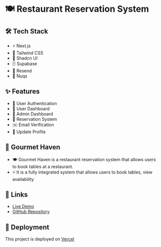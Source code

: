 # 🍽️ Restaurant Reservation System

## 🛠️ Tech Stack

- ⚡ Next.js
- 🎨 Tailwind CSS
- 🎯 Shadcn UI
- 🗄️ Supabase
- 📧 Resend
- 🔄 Nuqs

## ✨ Features

- 🔐 User Authentication
- 👤 User Dashboard
- 👑 Admin Dashboard
- 📅 Reservation System
- ✉️ Email Verification
- 📝 Update Profile

## 🏰 Gourmet Haven

- 🍽️ Gourmet Haven is a restaurant reservation system that allows users to book tables at a restaurant.
- ⚡ It is a fully integrated system that allows users to book tables, view availability

## 🔗 Links

- [Live Demo](https://reservation-system-vert.vercel.app/)
- [GitHub Repository](https://github.com/StefanoCodes/restaurant-reservation-system)

## 🚀 Deployment

This project is deployed on [Vercel](https://reservation-system-vert.vercel.app/)
